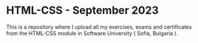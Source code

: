 # HTML-CSS - September 2023
This is a repository where I upload all my exercises, exams and certificates from the HTML-CSS module in Software University ( Sofia, Bulgaria ).
